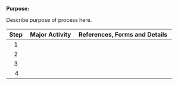 **Purpose:**

Describe purpose of process here.

| **Step**  | **Major Activity**  | **References, Forms and Details**  |
|:---------:|---------------------|------------------------------------|
|    1      |                     |                                    |
|    2      |                     |                                    |
|    3      |                     |                                    |
|     4     |                     |                                    |
